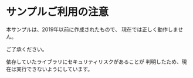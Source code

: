 # サンプルご利用の注意

本サンプルは、2019年以前に作成されたもので、
現在では正しく動作しません。

ご了承ください。

依存していたライブラリにセキュリティリスクがあることが
判明したため、現在は実行できないようにしています。


